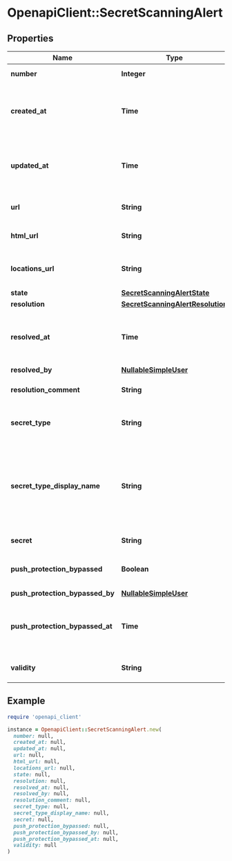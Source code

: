 # OpenapiClient::SecretScanningAlert

## Properties

| Name | Type | Description | Notes |
| ---- | ---- | ----------- | ----- |
| **number** | **Integer** | The security alert number. | [optional][readonly] |
| **created_at** | **Time** | The time that the alert was created in ISO 8601 format: &#x60;YYYY-MM-DDTHH:MM:SSZ&#x60;. | [optional][readonly] |
| **updated_at** | **Time** | The time that the alert was last updated in ISO 8601 format: &#x60;YYYY-MM-DDTHH:MM:SSZ&#x60;. | [optional][readonly] |
| **url** | **String** | The REST API URL of the alert resource. | [optional][readonly] |
| **html_url** | **String** | The GitHub URL of the alert resource. | [optional][readonly] |
| **locations_url** | **String** | The REST API URL of the code locations for this alert. | [optional] |
| **state** | [**SecretScanningAlertState**](SecretScanningAlertState.md) |  | [optional] |
| **resolution** | [**SecretScanningAlertResolution**](SecretScanningAlertResolution.md) |  | [optional] |
| **resolved_at** | **Time** | The time that the alert was resolved in ISO 8601 format: &#x60;YYYY-MM-DDTHH:MM:SSZ&#x60;. | [optional] |
| **resolved_by** | [**NullableSimpleUser**](NullableSimpleUser.md) |  | [optional] |
| **resolution_comment** | **String** | An optional comment to resolve an alert. | [optional] |
| **secret_type** | **String** | The type of secret that secret scanning detected. | [optional] |
| **secret_type_display_name** | **String** | User-friendly name for the detected secret, matching the &#x60;secret_type&#x60;. For a list of built-in patterns, see \&quot;[Secret scanning patterns](https://docs.github.com/code-security/secret-scanning/secret-scanning-patterns#supported-secrets-for-advanced-security).\&quot; | [optional] |
| **secret** | **String** | The secret that was detected. | [optional] |
| **push_protection_bypassed** | **Boolean** | Whether push protection was bypassed for the detected secret. | [optional] |
| **push_protection_bypassed_by** | [**NullableSimpleUser**](NullableSimpleUser.md) |  | [optional] |
| **push_protection_bypassed_at** | **Time** | The time that push protection was bypassed in ISO 8601 format: &#x60;YYYY-MM-DDTHH:MM:SSZ&#x60;. | [optional] |
| **validity** | **String** | The token status as of the latest validity check. | [optional] |

## Example

```ruby
require 'openapi_client'

instance = OpenapiClient::SecretScanningAlert.new(
  number: null,
  created_at: null,
  updated_at: null,
  url: null,
  html_url: null,
  locations_url: null,
  state: null,
  resolution: null,
  resolved_at: null,
  resolved_by: null,
  resolution_comment: null,
  secret_type: null,
  secret_type_display_name: null,
  secret: null,
  push_protection_bypassed: null,
  push_protection_bypassed_by: null,
  push_protection_bypassed_at: null,
  validity: null
)
```

